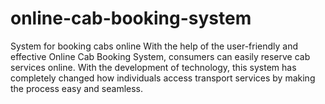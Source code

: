 # online-cab-booking-system
System for booking cabs online  With the help of the user-friendly and effective Online Cab Booking System, consumers can easily reserve cab services online. With the development of technology, this system has completely changed how individuals access transport services by making the process easy and seamless.

